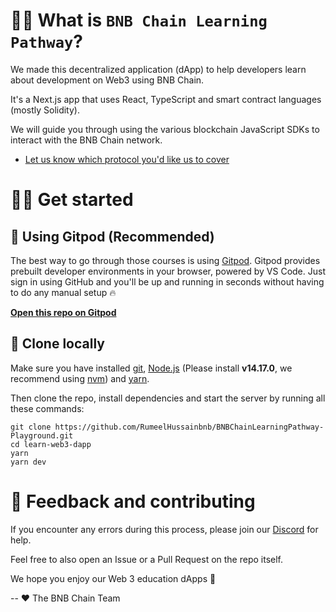 # 👋🏼 What is `BNB Chain Learning Pathway`?

We made this decentralized application (dApp) to help developers learn about development on Web3 using BNB Chain.

It's a Next.js app that uses React, TypeScript and smart contract languages (mostly Solidity).

We will guide you through using the various blockchain JavaScript SDKs to interact with the BNB Chain network. 

- [Let us know which protocol you'd like us to cover](https://github.com/RumeelHussainbnb/BNBChainLearningPathway/issues)

# 🧑‍💻 Get started

## 🤖 Using Gitpod (Recommended)

The best way to go through those courses is using [Gitpod](https://gitpod.io). Gitpod provides prebuilt developer environments in your browser, powered by VS Code. Just sign in using GitHub and you'll be up and running in seconds without having to do any manual setup 🔥

[**Open this repo on Gitpod**](https://gitpod.io/#https://github.com/RumeelHussainbnb/BNBChainLearningPathway-Playground.git)

## 🐑 Clone locally

Make sure you have installed [git](https://git-scm.com/book/en/v2/Getting-Started-Installing-Git), [Node.js](https://nodejs.org/en/) (Please install **v14.17.0**, we recommend using [nvm](https://github.com/nvm-sh/nvm)) and [yarn](https://yarnpkg.com/getting-started/install).

Then clone the repo, install dependencies and start the server by running all these commands:

```text
git clone https://github.com/RumeelHussainbnb/BNBChainLearningPathway-Playground.git
cd learn-web3-dapp
yarn
yarn dev
```

# 🤝 Feedback and contributing

If you encounter any errors during this process, please join our [Discord](https://discord.com/invite/bnbchain) for help.

Feel free to also open an Issue or a Pull Request on the repo itself.

We hope you enjoy our Web 3 education dApps 🚀

-- ❤️ The BNB Chain Team
